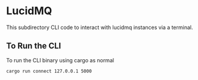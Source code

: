 # LucidMQ

This subdirectory CLI code to interact with lucidmq instances via a terminal.

## To Run the CLI

To run the CLI binary using cargo as normal

`cargo run connect 127.0.0.1 5000`
